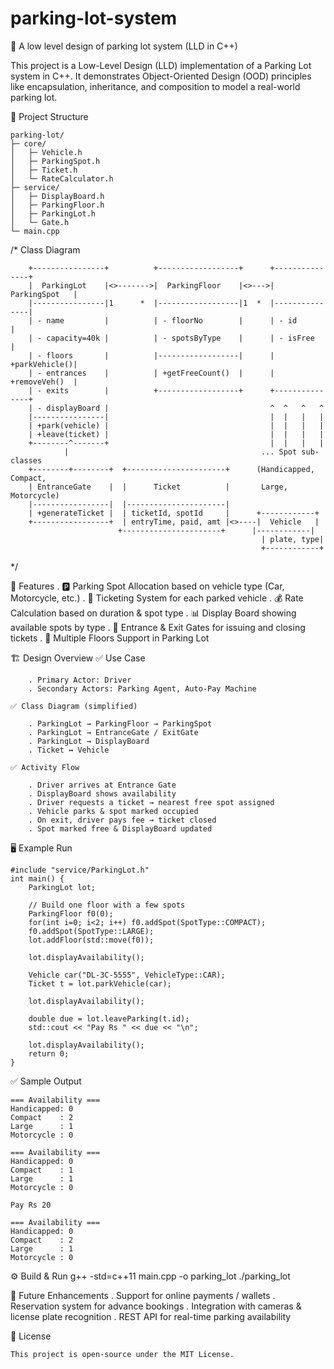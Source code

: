 # parking-lot-system

🚗 A low level design of parking lot system (LLD in C++)

This project is a Low-Level Design (LLD) implementation of a Parking Lot system in C++.
It demonstrates Object-Oriented Design (OOD) principles like encapsulation, inheritance, and composition to model a real-world parking lot.

📂 Project Structure

    parking-lot/
    ├─ core/
    │   ├─ Vehicle.h
    │   ├─ ParkingSpot.h
    │   ├─ Ticket.h
    │   └─ RateCalculator.h
    ├─ service/
    │   ├─ DisplayBoard.h
    │   ├─ ParkingFloor.h
    │   ├─ ParkingLot.h
    │   └─ Gate.h
    └─ main.cpp

/*  Class Diagram

        +----------------+          +------------------+      +---------------+
        |  ParkingLot    |<>------->|  ParkingFloor    |<>--->| ParkingSpot   |
        |----------------|1      *  |------------------|1  *  |---------------|
        | - name         |          | - floorNo        |      | - id          |
        | - capacity=40k |          | - spotsByType    |      | - isFree      |
        | - floors       |          |------------------|      | +parkVehicle()|
        | - entrances    |          | +getFreeCount()  |      | +removeVeh()  |
        | - exits        |          +------------------+      +---------------+
        | - displayBoard |                                    ^  ^   ^   ^
        |----------------|                                    |  |   |   |
        | +park(vehicle) |                                    |  |   |   |
        | +leave(ticket) |                                    |  |   |   |
        +--------^-------+                                    |  |   |   |
                |                                           ... Spot sub-classes
        +--------+--------+  +----------------------+      (Handicapped, Compact,
        | EntranceGate    |  |      Ticket          |       Large, Motorcycle)
        |-----------------|  |----------------------|
        | +generateTicket |  | ticketId, spotId     |      +------------+
        +-----------------+  | entryTime, paid, amt |<>----|  Vehicle   |
                            +----------------------+      |------------|
                                                            | plate, type|
                                                            +------------+
*/

📌 Features
    . 🅿️ Parking Spot Allocation based on vehicle type (Car, Motorcycle, etc.)
    . 🎫 Ticketing System for each parked vehicle
    . 💰 Rate Calculation based on duration & spot type
    . 📊 Display Board showing available spots by type
    . 🚪 Entrance & Exit Gates for issuing and closing tickets
    . 🏢 Multiple Floors Support in Parking Lot

🏗️ Design Overview
    ✅ Use Case

        . Primary Actor: Driver
        . Secondary Actors: Parking Agent, Auto-Pay Machine

    ✅ Class Diagram (simplified)

        . ParkingLot → ParkingFloor → ParkingSpot
        . ParkingLot → EntranceGate / ExitGate
        . ParkingLot → DisplayBoard
        . Ticket ↔ Vehicle

    ✅ Activity Flow

        . Driver arrives at Entrance Gate
        . DisplayBoard shows availability
        . Driver requests a ticket → nearest free spot assigned
        . Vehicle parks & spot marked occupied
        . On exit, driver pays fee → ticket closed
        . Spot marked free & DisplayBoard updated

🖥️ Example Run

    #include "service/ParkingLot.h"
    int main() {
        ParkingLot lot;

        // Build one floor with a few spots
        ParkingFloor f0(0);
        for(int i=0; i<2; i++) f0.addSpot(SpotType::COMPACT);
        f0.addSpot(SpotType::LARGE);
        lot.addFloor(std::move(f0));

        lot.displayAvailability();

        Vehicle car("DL-3C-5555", VehicleType::CAR);
        Ticket t = lot.parkVehicle(car);

        lot.displayAvailability();

        double due = lot.leaveParking(t.id);
        std::cout << "Pay Rs " << due << "\n";

        lot.displayAvailability();
        return 0;
    }

✅ Sample Output

    === Availability ===
    Handicapped: 0
    Compact    : 2
    Large      : 1
    Motorcycle : 0

    === Availability ===
    Handicapped: 0
    Compact    : 1
    Large      : 1
    Motorcycle : 0

    Pay Rs 20

    === Availability ===
    Handicapped: 0
    Compact    : 2
    Large      : 1
    Motorcycle : 0

⚙️ Build & Run
    g++ -std=c++11 main.cpp -o parking_lot
    ./parking_lot

🚀 Future Enhancements
    . Support for online payments / wallets
    . Reservation system for advance bookings
    . Integration with cameras & license plate recognition
    . REST API for real-time parking availability

📜 License

    This project is open-source under the MIT License.

